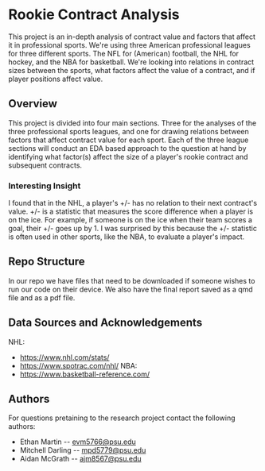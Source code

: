 # Rookie Contract Analysis

This project is an in-depth analysis of contract value and factors that affect it in professional sports. We're using three American professional leagues for three different sports. The NFL for (American) football, the NHL for hockey, and the NBA for basketball. We're looking into relations in contract sizes between the sports, what factors affect the value of a contract, and if player positions affect value.

## Overview

This project is divided into four main sections. Three for the analyses of the three professional sports leagues, and one for drawing relations between factors that affect contract value for each sport. Each of the three league sections will conduct an EDA based approach to the question at hand by identifying what factor(s) affect the size of a player's rookie contract and subsequent contracts.

### Interesting Insight

I found that in the NHL, a player's +/- has no relation to their next contract's value. +/- is a statistic that measures the score difference when a player is on the ice. For example, if someone is on the ice when their team scores a goal, their +/- goes up by 1. I was surprised by this because the +/- statistic is often used in other sports, like the NBA, to evaluate a player's impact.

## Repo Structure

In our repo we have files that need to be downloaded if someone wishes to run our code on their device. We also have the final report saved as a qmd file and as a pdf file.

## Data Sources and Acknowledgements

NHL:
- https://www.nhl.com/stats/
- https://www.spotrac.com/nhl/
NBA:
- https://www.basketball-reference.com/

## Authors

For questions pretaining to the research project contact the following authors:
- Ethan Martin -- evm5766@psu.edu
- Mitchell Darling -- mpd5779@psu.edu
- Aidan McGrath -- ajm8567@psu.edu
